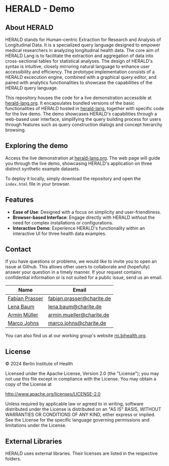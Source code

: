# HERALD - Demo

## About HERALD

HERALD stands for Human-centric Extraction for Research and Analysis of Longitudinal Data. It is a specialized query language designed to empower medical researchers in analyzing longitudinal health data. The core aim of HERALD Lang is to facilitate the extraction and aggregation of data into cross-sectional tables for statistical analyses. The design of HERALD's syntax is intuitive, closely mirroring natural language to enhance user accessibility and efficiency. The prototype implementation consists of a HERALD excecution engine, combined with a  graphical query editor, and paired with analytics functionalities to showcase the capabilities of the HERALD query language. 

This repository houses the code for a live demonstration accessible at [herald-lang.org](http://herald-lang.org). It encapsulates bundled versions of the basic functionalities of HERALD hosted in [herald-lang](https://github.com/BIH-MI/herald-lang), together with specific code for the live demo. The demo showcases HERALD's capabilities through a web-based user interface, simplifying the query building process for users through features such as query construction dialogs and concept hierarchy browsing.

## Exploring the demo

Access the live demonstration at [herald-lang.org](http://herald-lang.org). The web page will guide you through the live demo, showcasing HERALD's application on three distinct synthetic example datasets.

To deploy it locally, simply download the repository and open the `index.html` file in your browser. 

## Features

- **Ease of Use**: Designed with a focus on simplicity and user-friendliness.
- **Browser-based Interface**: Engage directly with HERALD without the need for complex installations or configurations.
- **Interactive Demo**: Experience HERALD's functionality within an interactive UI for three health data examples.

## Contact

If you have questions or problems, we would like to invite you to open an issue at Github. This allows other users to collaborate and (hopefully) answer your question in a timely manner. If your request contains confidential information or is not suited for a public issue, send us an email.

| Name                          | Email                                     |
|-------------------------------|-------------------------------------------|
| [Fabian Prasser](https://github.com/prasser)                  | [fabian.prasser@charite.de](mailto:fabian.prasser@charite.de) |
| [Lena Baum](https://github.com/bihmi-lb) | [lena.baum@charite.de](mailto:lena.baum@charite.de) |
| [Armin Müller](https://github.com/muellerarmin)  | [armin.mueller@charite.de](mailto:armin.mueller@charite.de) |
| [Marco Johns](https://github.com/Lumiukko) | [marco.johns@charite.de](mailto:marco.johns@charite.de) |

You can also find us at our working group's website [mi.bihealth.org](https://mi.bihealth.org).

## License

&copy; 2024 Berlin Institute of Health

Licensed under the Apache License, Version 2.0 (the "License"); you may not use this file except in compliance with the License. You may obtain a copy of the License at

http://www.apache.org/licenses/LICENSE-2.0

Unless required by applicable law or agreed to in writing, software distributed under the License is distributed on an "AS IS" BASIS, WITHOUT WARRANTIES OR CONDITIONS OF ANY KIND, either express or implied. See the License for the specific language governing permissions and limitations under the License.

## External Libraries

HERALD uses external libraries. Their licenses are listed in the respective folders.
